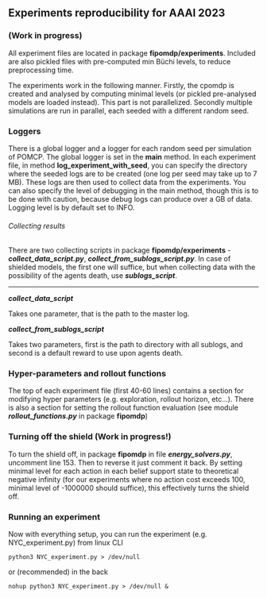 ## Experiments reproducibility for AAAI 2023
### (Work in progress)
All experiment files are located in package **fipomdp/experiments**.
Included are also pickled files with pre-computed min Büchi levels, to reduce preprocessing time.

The experiments work in the following manner.
Firstly, the cpomdp is created and analysed by computing minimal levels (or pickled pre-analysed models are loaded instead).
This part is not parallelized.
Secondly multiple simulations are run in parallel, each seeded with a different random seed.

### Loggers
There is a global logger and a logger for each random seed per simulation of POMCP. The global logger is set in the **main** method.
In each experiment file, in method **log_experiment_with_seed**, you can specify the directory where the seeded logs are to be created (one log per seed may take up to 7 MB).
These logs are then used to collect data from the experiments. You can also specify the level of debugging in the main method,
though this is to be done with caution, because debug logs can produce over a GB of data.
Logging level is by default set to INFO.
###### Collecting results
There are two collecting scripts in package **fipomdp/experiments** - ***collect_data_script.py***, ***collect_from_sublogs_script.py***.
In case of shielded models, the first one will suffice, but when collecting data with the possibility of the agents death,
use ***sublogs_script***. 

***
***collect_data_script***

Takes one parameter, that is the path to the master log.

***collect_from_sublogs_script***

Takes two parameters, first is the path to directory with all sublogs, and second is a default reward to use upon agents death.

### Hyper-parameters and rollout functions
The top of each experiment file (first 40-60 lines) contains a section for modifying hyper parameters (e.g. exploration, rollout horizon, etc...).
There is also a section for setting the rollout function evaluation (see module ***rollout_functions.py*** in package **fipomdp**)

### Turning off the shield (Work in progress!)
To turn the shield off, in package **fipomdp** in file ***energy_solvers.py***, uncomment line 153. Then to reverse it just comment it back.
By setting minimal level for each action in each belief support state to theoretical negative infinity (for our experiments where no action cost exceeds 100, minimal level of -1000000 should suffice),
this effectively turns the shield off.

### Running an experiment
Now with everything setup, you can run the experiment (e.g. NYC_experiment.py) from linux CLI
```
python3 NYC_experiment.py > /dev/null
```
or (recommended) in the back
```
nohup python3 NYC_experiment.py > /dev/null &
```